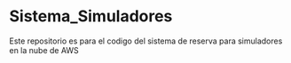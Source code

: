# Sistema_Simuladores
Este repositorio es para el codigo del sistema de reserva para simuladores en la nube de AWS

